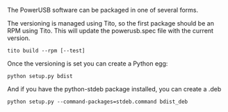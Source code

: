 The PowerUSB software can be packaged in one of several forms.

The versioning is managed using Tito, so the first package should be an RPM
using Tito.  This will update the powerusb.spec file with the current version.

    tito build --rpm [--test]

Once the versioning is set you can create a Python egg:

    python setup.py bdist

And if you have the python-stdeb package installed, you can create a .deb

    python setup.py --command-packages=stdeb.command bdist_deb

